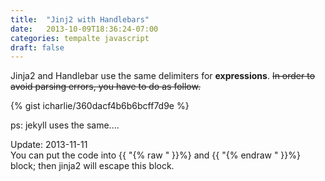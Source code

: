 ```yaml
---
title:  "Jinj2 with Handlebars"
date:   2013-10-09T18:36:24-07:00
categories: tempalte javascript
draft: false
---
```


Jinja2 and Handlebar use the same delimiters for **expressions**. <del>In order to avoid parsing errors, you have to do as follow.</del>

{% gist icharlie/360dacf4b6b6bcff7d9e %}


ps: jekyll uses the same....

Update: 2013-11-11<br/>
You can put the code into {{ "{% raw " }}%} and {{ "{% endraw " }}%} block; then jinja2 will escape this block.

